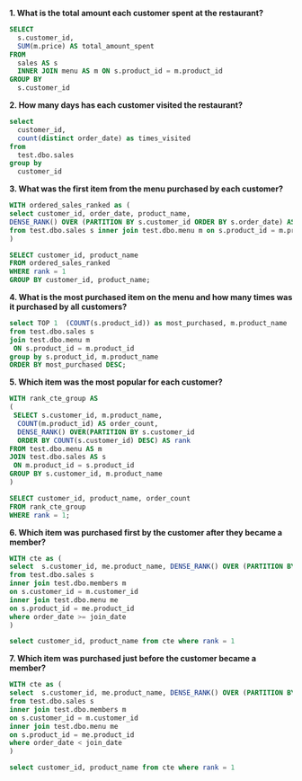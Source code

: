 **1. What is the total amount each customer spent at the restaurant?**

``` sql
SELECT 
  s.customer_id, 
  SUM(m.price) AS total_amount_spent 
FROM 
  sales AS s 
  INNER JOIN menu AS m ON s.product_id = m.product_id 
GROUP BY 
  s.customer_id
```

**2. How many days has each customer visited the restaurant?**
``` sql
select 
  customer_id, 
  count(distinct order_date) as times_visited 
from 
  test.dbo.sales 
group by 
  customer_id

```

**3. What was the first item from the menu purchased by each customer?**
``` sql
WITH ordered_sales_ranked as (
select customer_id, order_date, product_name,
DENSE_RANK() OVER (PARTITION BY s.customer_id ORDER BY s.order_date) AS rank
from test.dbo.sales s inner join test.dbo.menu m on s.product_id = m.product_id
)

SELECT customer_id, product_name
FROM ordered_sales_ranked
WHERE rank = 1
GROUP BY customer_id, product_name;
```

**4. What is the most purchased item on the menu and how many times was it purchased by all customers?**
``` sql
select TOP 1  (COUNT(s.product_id)) as most_purchased, m.product_name 
from test.dbo.sales s
join test.dbo.menu m 
 ON s.product_id = m.product_id
group by s.product_id, m.product_name
ORDER BY most_purchased DESC;
```

**5. Which item was the most popular for each customer?**
``` sql
WITH rank_cte_group AS
(
 SELECT s.customer_id, m.product_name, 
  COUNT(m.product_id) AS order_count,
  DENSE_RANK() OVER(PARTITION BY s.customer_id
  ORDER BY COUNT(s.customer_id) DESC) AS rank
FROM test.dbo.menu AS m
JOIN test.dbo.sales AS s
 ON m.product_id = s.product_id
GROUP BY s.customer_id, m.product_name
)

SELECT customer_id, product_name, order_count
FROM rank_cte_group 
WHERE rank = 1;

```

**6. Which item was purchased first by the customer after they became a member?**
``` sql
WITH cte as (
select  s.customer_id, me.product_name, DENSE_RANK() OVER (PARTITION BY s.customer_id ORDER BY order_date) as rank
from test.dbo.sales s 
inner join test.dbo.members m 
on s.customer_id = m.customer_id
inner join test.dbo.menu me
on s.product_id = me.product_id
where order_date >= join_date
)

select customer_id, product_name from cte where rank = 1
```

**7. Which item was purchased just before the customer became a member?**
``` sql
WITH cte as (
select  s.customer_id, me.product_name, DENSE_RANK() OVER (PARTITION BY s.customer_id ORDER BY order_date desc) as rank
from test.dbo.sales s 
inner join test.dbo.members m 
on s.customer_id = m.customer_id
inner join test.dbo.menu me
on s.product_id = me.product_id
where order_date < join_date
)

select customer_id, product_name from cte where rank = 1
```

